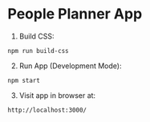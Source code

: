 # People Planner App

1. Build CSS:

```
npm run build-css
```

2. Run App (Development Mode):
```
npm start
```

3. Visit app in browser at:

```
http://localhost:3000/
```